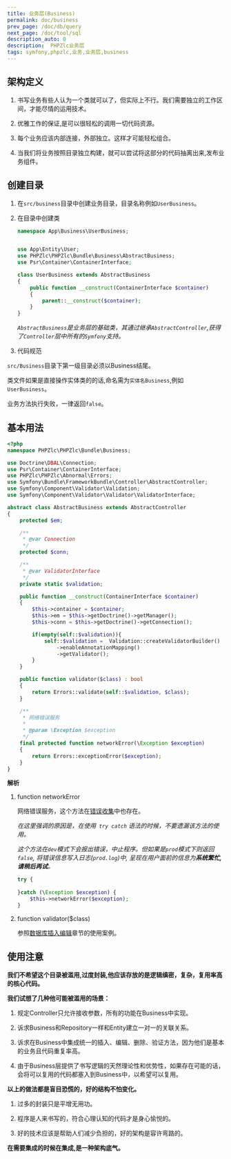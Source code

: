 ```yaml
---
title: 业务层(Business)
permalink: doc/business
prev_page: /doc/db/query
next_page: /doc/tool/sql
description_auto: 0
description:  PHPZlc业务层
tags: symfony,phpzlc,业务,业务层,business
---
```


## 架构定义

1. 书写业务有些人认为一个类就可以了，但实际上不行。我们需要独立的工作区间，才能尽情的运用技术。

2. 优雅工作的保证,是可以很轻松的调用一切代码资源。

3. 每个业务应该内部连接，外部独立。这样才可能轻松组合。

4. 当我们将业务按照目录独立构建，就可以尝试将这部分的代码抽离出来,发布业务组件。


## 创建目录

1. 在`src/business`目录中创建业务目录，目录名称例如`UserBusiness`。

2. 在目录中创建类

    ```php
    namespace App\Business\UserBusiness;
    
    
    use App\Entity\User;
    use PHPZlc\PHPZlc\Bundle\Business\AbstractBusiness;
    use Psr\Container\ContainerInterface;
    
    class UserBusiness extends AbstractBusiness
    {
        public function __construct(ContainerInterface $container)
        {
            parent::__construct($container);
        }
    }
    ```
   
   _`AbstractBusiness`是业务层的基础类，其通过继承`AbstractController`,获得了`Controller`层中所有的`Symfony`支持。_

3. 代码规范
   
  `src/Business`目录下第一级目录必须以Business结尾。
  
   类文件如果是直接操作实体类的的话,命名需为`实体名Business`,例如`UserBusiness`。
   
   业务方法执行失败，一律返回`false`。
   
## 基本用法

```php
<?php
namespace PHPZlc\PHPZlc\Bundle\Business;

use Doctrine\DBAL\Connection;
use Psr\Container\ContainerInterface;
use PHPZlc\PHPZlc\Abnormal\Errors;
use Symfony\Bundle\FrameworkBundle\Controller\AbstractController;
use Symfony\Component\Validator\Validation;
use Symfony\Component\Validator\Validator\ValidatorInterface;

abstract class AbstractBusiness extends AbstractController
{
    protected $em;

    /**
     * @var Connection
     */
    protected $conn;

    /**
     * @var ValidatorInterface
     */
    private static $validation;

    public function __construct(ContainerInterface $container)
    {
        $this->container = $container;
        $this->em = $this->getDoctrine()->getManager();
        $this->conn = $this->getDoctrine()->getConnection();

        if(empty(self::$validation)){
            self::$validation =  Validation::createValidatorBuilder()
                ->enableAnnotationMapping()
                ->getValidator();
        }
    }

    public function validator($class) : bool
    {
        return Errors::validate(self::$validation, $class);
    }

    /**
     * 网络错误服务
     *
     * @param \Exception $exception
     */
    final protected function networkError(\Exception $exception)
    {
        return Errors::exceptionError($exception);
    }
}
```

**解析**

1. function networkError

    网络错误服务，这个方法在[错误收集](/doc/errors)中也存在。
    
    _在这里强调的原因是，在使用` try catch` 语法的时候，不要遗漏该方法的使用。_
    
    _这个方法在`dev`模式下会报出错误，中止程序。但如果是`prod`模式下则返回`false`, 将错误信息写入日志(`prod.log`)中, 呈现在用户面前的信息为**系统繁忙,请稍后再试**。_
    
    ```php
    try {
        
    }catch (\Exception $exception) {
        $this->networkError($exception);
    } 
    ```
   
2. function validator($class) 
   
   参照[数据库插入编辑](/doc/db/edit)章节的使用案例。
   
## 使用注意

**我们不希望这个目录被滥用,过度封装,他应该存放的是逻辑缜密，复杂，复用率高的核心代码。**

**我们试想了几种他可能被滥用的场景：**

1. 规定Controller只允许接收参数，所有的功能在Business中实现。

2. 诉求Business和Repository一样和Entity建立一对一的关联关系。

3. 诉求在Business中集成统一的插入、编辑、删除、验证方法，因为他们是基本的业务且代码重复率高。

4. 由于Business层提供了书写逻辑的天然理论性和优势性，如果存在可能的话，会将可以复用的代码都塞入到Business中，以希望可以复用。

**以上的做法都是盲目恐慌的，好的结构不怕变化。**

1. 过多的封装只是平增无用功。

2. 程序是人来书写的，符合心理认知的代码才是身心愉悦的。

3. 好的技术应该是帮助人们减少负担的，好的架构是容许弯路的。

**在需要集成的时候在集成,是一种架构底气。**